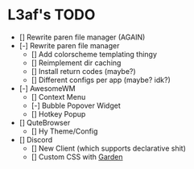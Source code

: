 # L3af's TODO

- [] Rewrite paren file manager (AGAIN)
- [-] Rewrite paren file manager
  - [] Add colorscheme templating thingy
  - [] Reimplement dir caching
  - [] Install return codes (maybe?)
  - [] Different configs per app (maybe? idk?)
- [-] AwesomeWM
  - [] Context Menu
  - [-] Bubble Popover Widget
  - [] Hotkey Popup
- [] QuteBrowser
  - [] Hy Theme/Config
- [] Discord
  - [] New Client (which supports declarative shit)
  - [] Custom CSS with [Garden](https://github.com/noprompt/garden)


